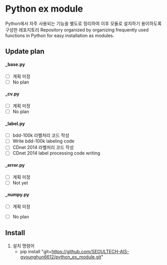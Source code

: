 # Python ex module

Python에서 자주 사용되는 기능을 별도로 정리하여 이후 모듈로 설치하기 용이하도록 구성한 레포지토리
Repository organized by organizing frequently used functions in Python for easy installation as modules.

## Update plan

#### _base.py
- [ ] 계획 미정
- [ ] No plan

#### _cv.py
- [ ] 계획 미정
- [ ] No plan

#### _label.py
- [ ] bdd-100k 라벨처리 코드 작성
- [ ] Write bdd-100k labeling code
- [ ] CDnet 2014 라벨처리 코드 작성
- [ ] CDnet 2014 label processing code writing

#### _error.py
- [ ] 계획 미정
- [ ] Not yet

#### _numpy.py
- [ ] 계획 미정
- [ ] No plan


## Install
1. 설치 명령어
   - pip install "git+https://github.com/SEOULTECH-AIS-gyounghun6612/python_ex_module.git"
